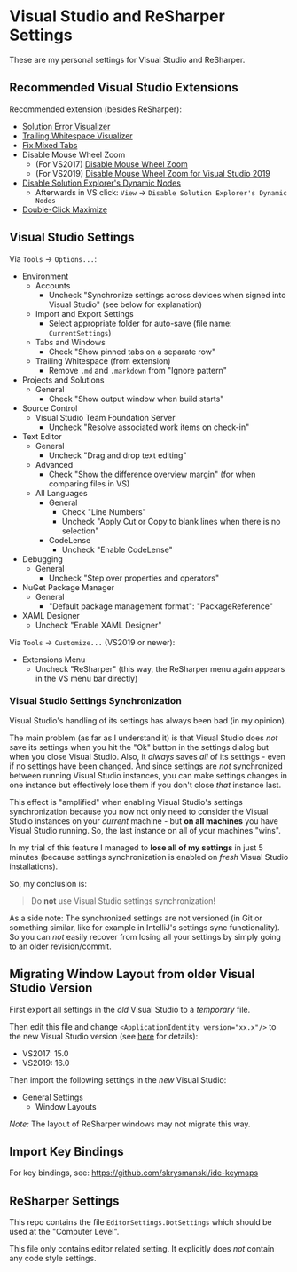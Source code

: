 # Visual Studio and ReSharper Settings

These are my personal settings for Visual Studio and ReSharper.

## Recommended Visual Studio Extensions

Recommended extension (besides ReSharper):

* [Solution Error Visualizer](https://marketplace.visualstudio.com/items?itemName=VisualStudioPlatformTeam.SolutionErrorVisualizer)
* [Trailing Whitespace Visualizer](https://marketplace.visualstudio.com/items?itemName=MadsKristensen.TrailingWhitespaceVisualizer)
* [Fix Mixed Tabs](https://marketplace.visualstudio.com/items?itemName=VisualStudioPlatformTeam.FixMixedTabs)
* Disable Mouse Wheel Zoom
  * (For VS2017) [Disable Mouse Wheel Zoom](https://marketplace.visualstudio.com/items?itemName=NoahRichards.DisableMouseWheelZoom)
  * (For VS2019) [Disable Mouse Wheel Zoom for Visual Studio 2019](https://marketplace.visualstudio.com/items?itemName=reduckted.DisableMouseWheelZoom)
* [Disable Solution Explorer's Dynamic Nodes](https://marketplace.visualstudio.com/items?itemName=MadsKristensen.DisableSolutionExplorersDynamicNodes)
  * Afterwards in VS click: `View` -> `Disable Solution Explorer's Dynamic Nodes`
* [Double-Click Maximize](https://marketplace.visualstudio.com/items?itemName=VisualStudioPlatformTeam.Double-ClickMaximize)

## Visual Studio Settings

Via `Tools` -> `Options...`:

* Environment
  * Accounts
    * Uncheck "Synchronize settings across devices when signed into Visual Studio" (see below for explanation)
  * Import and Export Settings
    * Select appropriate folder for auto-save (file name: `CurrentSettings`)
  * Tabs and Windows
    * Check "Show pinned tabs on a separate row"
  * Trailing Whitespace (from extension)
    * Remove `.md` and `.markdown` from "Ignore pattern"
* Projects and Solutions
  * General
    * Check "Show output window when build starts"
* Source Control
  * Visual Studio Team Foundation Server
    * Uncheck "Resolve associated work items on check-in"
* Text Editor
  * General
    * Uncheck "Drag and drop text editing"
  * Advanced
    * Check "Show the difference overview margin" (for when comparing files in VS)
  * All Languages
    * General
      * Check "Line Numbers"
      * Uncheck "Apply Cut or Copy to blank lines when there is no selection"
    * CodeLense
      * Uncheck "Enable CodeLense"
* Debugging
  * General
    * Uncheck "Step over properties and operators"
* NuGet Package Manager
  * General
    * "Default package management format": "PackageReference"
* XAML Designer
  * Uncheck "Enable XAML Designer"

Via `Tools` -> `Customize...` (VS2019 or newer):

* Extensions Menu
  * Uncheck "ReSharper" (this way, the ReSharper menu again appears in the VS menu bar directly)

### Visual Studio Settings Synchronization

Visual Studio's handling of its settings has always been bad (in my opinion).

The main problem (as far as I understand it) is that Visual Studio does *not* save its settings when you hit the "Ok" button in the settings dialog but when you close Visual Studio. Also, it *always* saves *all* of its settings - even if no settings have been changed. And since settings are *not* synchronized between running Visual Studio instances, you can make settings changes in one instance but effectively lose them if you don't close *that* instance last.

This effect is "amplified" when enabling Visual Studio's settings synchronization because you now not only need to consider the Visual Studio instances on your *current* machine - but **on all machines** you have Visual Studio running. So, the last instance on all of your machines "wins".

In my trial of this feature I managed to **lose all of my settings** in just 5 minutes (because settings synchronization is enabled on *fresh* Visual Studio installations).

So, my conclusion is:

> Do **not** use Visual Studio settings synchronization!

As a side note: The synchronized settings are not versioned (in Git or something similar, like for example in IntelliJ's settings sync functionality). So you can *not* easily recover from losing all your settings by simply going to an older revision/commit.

## Migrating Window Layout from older Visual Studio Version

First export all settings in the *old* Visual Studio to a *temporary* file.

Then edit this file and change `<ApplicationIdentity version="xx.x"/>` to the new Visual Studio version (see [here](https://stackoverflow.com/q/21996197/614177) for details):

* VS2017: 15.0
* VS2019: 16.0

Then import the following settings in the *new* Visual Studio:

* General Settings
  * Window Layouts

*Note:* The layout of ReSharper windows may not migrate this way.

## Import Key Bindings

For key bindings, see: <https://github.com/skrysmanski/ide-keymaps>

## ReSharper Settings

This repo contains the file `EditorSettings.DotSettings` which should be used at the "Computer Level".

This file only contains editor related setting. It explicitly does *not* contain any code style settings.
